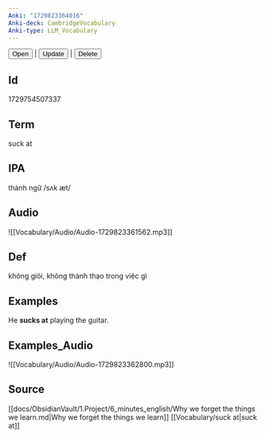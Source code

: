 ```yaml
---
Anki: "1729823364016"
Anki-deck: CambridgeVocabulary
Anki-type: LLM_Vocabulary
---
```

<button class="anki-btn-open">Open</button> | <button class="anki-btn-update">Update</button> | <button class="anki-btn-delete">Delete</button>

## Id
1729754507337
## Term
suck at
## IPA
thành ngữ /sʌk æt/
## Audio
 ![[Vocabulary/Audio/Audio-1729823361562.mp3]]
## Def
 không giỏi, không thành thạo trong việc gì

## Examples
He **sucks at** playing the guitar. 

## Examples_Audio
![[Vocabulary/Audio/Audio-1729823362800.mp3]]
## Source
 [[docs/ObsidianVault/1.Project/6_minutes_english/Why we forget the things we learn.md|Why we forget the things we learn]] [[Vocabulary/suck at|suck at]]